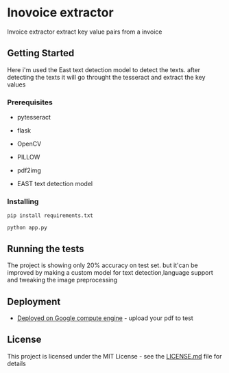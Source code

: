 # Inovoice extractor

Invoice extractor extract key value pairs from a invoice

## Getting Started

Here i'm used the East text detection model to detect the texts. after detecting the texts it will go throught the tesseract and extract the key values

### Prerequisites

* pytesseract

* flask

* OpenCV

* PILLOW

* pdf2img

* EAST text detection model




### Installing

```
pip install requirements.txt
```

```
python app.py
```

## Running the tests

The project is showing only 20% accuracy on test set. but it'can be improved by making a custom model for text detection,language support and tweaking the image preprocessing

## Deployment


* [Deployed on Google compute engine](http://35.226.34.234:5001/) - upload your pdf to test

## License

This project is licensed under the MIT License - see the [LICENSE.md](LICENSE.md) file for details


